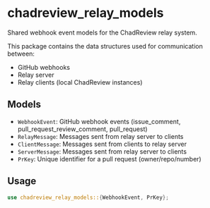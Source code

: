 # chadreview_relay_models

Shared webhook event models for the ChadReview relay system.

This package contains the data structures used for communication between:

- GitHub webhooks
- Relay server
- Relay clients (local ChadReview instances)

## Models

- `WebhookEvent`: GitHub webhook events (issue_comment, pull_request_review_comment, pull_request)
- `RelayMessage`: Messages sent from relay server to clients
- `ClientMessage`: Messages sent from clients to relay server
- `ServerMessage`: Messages sent from relay server to clients
- `PrKey`: Unique identifier for a pull request (owner/repo/number)

## Usage

```rust
use chadreview_relay_models::{WebhookEvent, PrKey};
```
